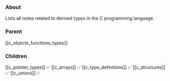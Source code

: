 ### About
Lists all notes related to derived types in the C programming language.

### Parent
[[c_objects_functions_types]]

### Children
[[c_pointer_types]] ✅
[[c_arrays]] ✅
[[c_type_definitions]] ✅
[[c_structures]] ✅
[[c_unions]] ✅